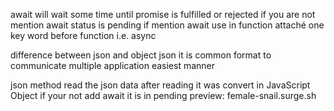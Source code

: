 await will  wait some time until promise is fulfilled or rejected
if you are not mention await status is pending
if mention await use in function attaché one key word before function i.e. async

difference between json and object
json it is common format to communicate multiple application easiest  manner

json method read the json data after reading  it was convert in JavaScript Object
 if your not add await it is in pending
preview: female-snail.surge.sh
